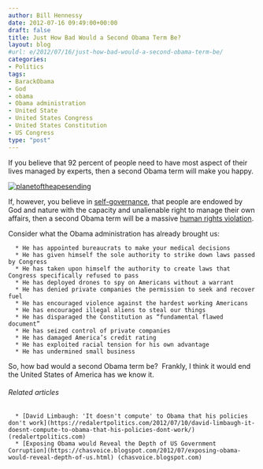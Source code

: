```yaml
---
author: Bill Hennessy
date: 2012-07-16 09:49:00+00:00
draft: false
title: Just How Bad Would a Second Obama Term Be?
layout: blog
#url: e/2012/07/16/just-how-bad-would-a-second-obama-term-be/
categories:
- Politics
tags:
- BarackObama
- God
- obama
- Obama administration
- United State
- United States Congress
- United States Constitution
- US Congress
type: "post"
---
```


If you believe that 92 percent of people need to have most aspect of their lives managed by experts, then a second Obama term will make you happy.

[![planetoftheapesending](https://ludicrite.files.wordpress.com/2012/07/planetoftheapesending_thumb.jpg)
](https://ludicrite.files.wordpress.com/2012/07/planetoftheapesending.jpg)

If, however, you believe in [self-governance](https://en.wikipedia.org/wiki/Self-governance), that people are endowed by God and nature with the capacity and unalienable right to manage their own affairs, then a second Obama term will be a massive [human rights violation](https://en.wikipedia.org/wiki/Human_rights).

Consider what the Obama administration has already brought us:



	  * He has appointed bureaucrats to make your medical decisions
	  * He has given himself the sole authority to strike down laws passed by Congress
	  * He has taken upon himself the authority to create laws that Congress specifically refused to pass
	  * He has deployed drones to spy on Americans without a warrant
	  * He has denied private companies the permission to seek and recover fuel
	  * He has encouraged violence against the hardest working Americans
	  * He has encouraged illegal aliens to steal our things
	  * He has disparaged the Constitution as “fundamental flawed document”
	  * He has seized control of private companies
	  * He has damaged America’s credit rating
	  * He has exploited racial tension for his own advantage
	  * He has undermined small business

So, how bad would a second Obama term be?  Frankly, I think it would end the United States of America has we know it.


###### Related articles





	  * [David Limbaugh: 'It doesn't compute' to Obama that his policies don't work](https://redalertpolitics.com/2012/07/10/david-limbaugh-it-doesnt-compute-to-obama-that-his-policies-dont-work/) (redalertpolitics.com)
	  * [Exposing Obama would Reveal the Depth of US Government Corruption](https://chasvoice.blogspot.com/2012/07/exposing-obama-would-reveal-depth-of-us.html) (chasvoice.blogspot.com)

